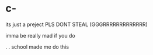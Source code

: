 # c-
its just a preject
PLS DONT STEAL (GGGRRRRRRRRRRRRR)




imma be really mad if you do 


.
.
school made me do this
